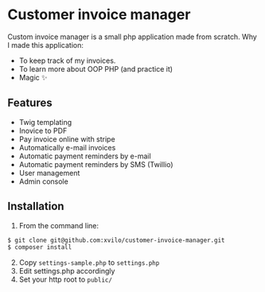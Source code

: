 # Customer invoice manager

Custom invoice manager is a small php application made from scratch. Why I made this application:

  - To keep track of my invoices.
  - To learn more about OOP PHP (and practice it)
  - Magic ✨

## Features

  - Twig templating
  - Inovice to PDF
  - Pay invoice online with stripe
  - Automatically e-mail invoices
  - Automatic payment reminders by e-mail
  - Automatic payment reminders by SMS (Twillio)
  - User management
  - Admin console

## Installation
1) From the command line:
```sh
$ git clone git@github.com:xvilo/customer-invoice-manager.git
$ composer install 
```
2) Copy `settings-sample.php` to `settings.php`
3) Edit settings.php accordingly
4) Set your http root to `public/`
